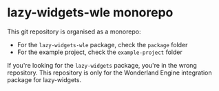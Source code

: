 # lazy-widgets-wle monorepo

This git repository is organised as a monorepo:
- For the `lazy-widgets-wle` package, check the `package` folder
- For the example project, check the `example-project` folder

If you're looking for the `lazy-widgets` package, you're in the wrong
repository. This repository is only for the Wonderland Engine integration
package for lazy-widgets.
